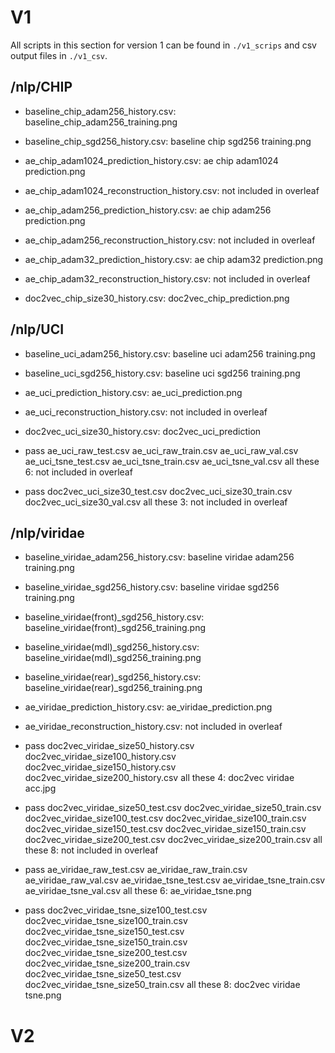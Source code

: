 # V1
All scripts in this section for version 1 can be found in `./v1_scrips` and csv output files in `./v1_csv`.

## /nlp/CHIP
- baseline_chip_adam256_history.csv: baseline_chip_adam256_training.png
- baseline_chip_sgd256_history.csv: baseline chip sgd256 training.png

- ae_chip_adam1024_prediction_history.csv: ae chip adam1024 prediction.png
- ae_chip_adam1024_reconstruction_history.csv: not included in overleaf
- ae_chip_adam256_prediction_history.csv: ae chip adam256 prediction.png
- ae_chip_adam256_reconstruction_history.csv: not included in overleaf
- ae_chip_adam32_prediction_history.csv: ae chip adam32 prediction.png
- ae_chip_adam32_reconstruction_history.csv: not included in overleaf

- doc2vec_chip_size30_history.csv: doc2vec_chip_prediction.png

## /nlp/UCI
- baseline_uci_adam256_history.csv: baseline uci adam256 training.png
- baseline_uci_sgd256_history.csv: baseline uci sgd256 training.png

- ae_uci_prediction_history.csv: ae_uci_prediction.png
- ae_uci_reconstruction_history.csv: not included in overleaf

- doc2vec_uci_size30_history.csv: doc2vec_uci_prediction

- pass
ae_uci_raw_test.csv
ae_uci_raw_train.csv
ae_uci_raw_val.csv
ae_uci_tsne_test.csv
ae_uci_tsne_train.csv
ae_uci_tsne_val.csv
all these 6: not included in overleaf

- pass
doc2vec_uci_size30_test.csv
doc2vec_uci_size30_train.csv
doc2vec_uci_size30_val.csv
all these 3: not included in overleaf


## /nlp/viridae
- baseline_viridae_adam256_history.csv: baseline viridae adam256 training.png
- baseline_viridae_sgd256_history.csv: baseline viridae sgd256 training.png
- baseline_viridae(front)\_sgd256_history.csv: baseline_viridae(front)\_sgd256_training.png
- baseline_viridae(mdl)\_sgd256_history.csv: baseline_viridae(mdl)\_sgd256_training.png
- baseline_viridae(rear)\_sgd256_history.csv: baseline_viridae(rear)\_sgd256_training.png

- ae_viridae_prediction_history.csv: ae_viridae_prediction.png
- ae_viridae_reconstruction_history.csv: not included in overleaf


- pass
doc2vec_viridae_size50_history.csv
doc2vec_viridae_size100_history.csv
doc2vec_viridae_size150_history.csv
doc2vec_viridae_size200_history.csv
all these 4: doc2vec viridae acc.jpg

- pass
doc2vec_viridae_size50_test.csv
doc2vec_viridae_size50_train.csv
doc2vec_viridae_size100_test.csv
doc2vec_viridae_size100_train.csv
doc2vec_viridae_size150_test.csv
doc2vec_viridae_size150_train.csv
doc2vec_viridae_size200_test.csv
doc2vec_viridae_size200_train.csv
all these 8: not included in overleaf

- pass
ae_viridae_raw_test.csv
ae_viridae_raw_train.csv
ae_viridae_raw_val.csv
ae_viridae_tsne_test.csv
ae_viridae_tsne_train.csv
ae_viridae_tsne_val.csv
all these 6: ae_viridae_tsne.png

- pass
doc2vec_viridae_tsne_size100_test.csv
doc2vec_viridae_tsne_size100_train.csv
doc2vec_viridae_tsne_size150_test.csv
doc2vec_viridae_tsne_size150_train.csv
doc2vec_viridae_tsne_size200_test.csv
doc2vec_viridae_tsne_size200_train.csv
doc2vec_viridae_tsne_size50_test.csv
doc2vec_viridae_tsne_size50_train.csv
all these 8: doc2vec viridae tsne.png

# V2

